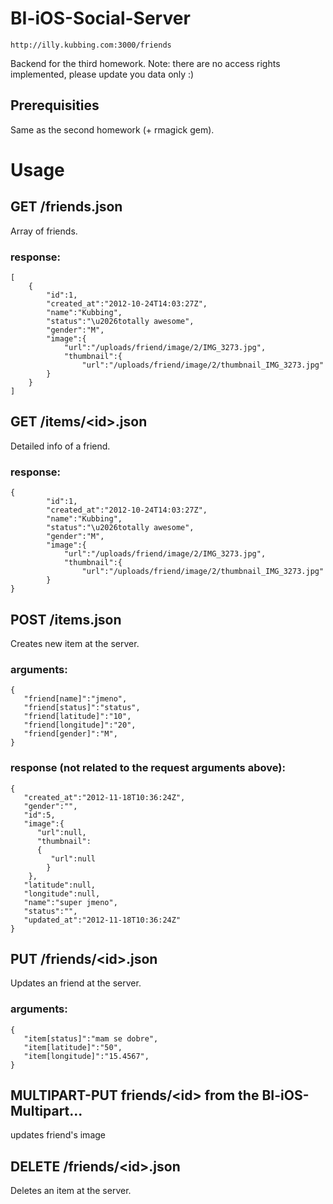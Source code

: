 # BI-iOS-Social-Server

`http://illy.kubbing.com:3000/friends`

Backend for the third homework.
Note: there are no access rights implemented, please update you data only :)

## Prerequisities

Same as the second homework (+ rmagick gem).

# Usage

## GET /friends.json

Array of friends.

### response:

	[
   		{
      		"id":1,
      		"created_at":"2012-10-24T14:03:27Z",
      		"name":"Kubbing",
      		"status":"\u2026totally awesome",
      		"gender":"M",
      		"image":{
      		    "url":"/uploads/friend/image/2/IMG_3273.jpg",
      		    "thumbnail":{
         	        "url":"/uploads/friend/image/2/thumbnail_IMG_3273.jpg"
      		}
      	}
	]
	
## GET /items/\<id\>.json

Detailed info of a friend.

### response:

	{
      		"id":1,
      		"created_at":"2012-10-24T14:03:27Z",
      		"name":"Kubbing",
      		"status":"\u2026totally awesome",
      		"gender":"M",
      		"image":{
      		    "url":"/uploads/friend/image/2/IMG_3273.jpg",
      		    "thumbnail":{
         	        "url":"/uploads/friend/image/2/thumbnail_IMG_3273.jpg"
      		}
    }
	
## POST /items.json

Creates new item at the server.

### arguments:

	{
	   "friend[name]":"jmeno",
	   "friend[status]":"status",
	   "friend[latitude]":"10",
	   "friend[longitude]":"20",
	   "friend[gender]":"M",
	}
	
### response (not related to the request arguments above):

	{
	   "created_at":"2012-11-18T10:36:24Z",
	   "gender":"",
	   "id":5,
	   "image":{
	      "url":null,
	      "thumbnail":
	      {	
    	     "url":null
      		}
   		},
	   "latitude":null,
	   "longitude":null,
	   "name":"super jmeno",
	   "status":"",
	   "updated_at":"2012-11-18T10:36:24Z"
	}

	
## PUT /friends/\<id\>.json

Updates an friend at the server.

### arguments:

	{
	   "item[status]":"mam se dobre",
	   "item[latitude]":"50",
	   "item[longitude]":"15.4567",
	}
	
## MULTIPART-PUT friends/\<id\> from the BI-iOS-Multipart...

updates friend's image
	
## DELETE /friends/\<id\>.json

Deletes an item at the server.